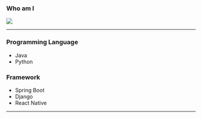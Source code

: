 
### Who am I
<a href="https://www.linkedin.com/in/su-yeon-koo-7222292b4/" target="_blank"><img src="https://img.shields.io/badge/LinkedIn-0A66C2?style=for-the-badge&logo=LinkedIn&logoColor=FFFF"/></a>

- - -
### Programming Language
- Java
- Python

### Framework
- Spring Boot
- Django
- React Native

- - -
